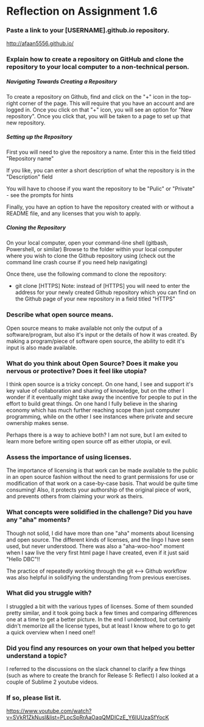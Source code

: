 # Reflection on Assignment 1.6

### Paste a link to your [USERNAME].github.io repository.

http://afaan5556.github.io/


### Explain how to create a repository on GitHub and clone the repository to your local computer to a non-technical person.


##### Navigating Towards Creating a Repository
To create a repository on Github, find and click on the "+" icon in the top-right corner of the page. This will require that you have an account and are logged in. Once you click on that "+" icon, you will see an option for "New repository". Once you click that, you will be taken to a page to set up that new repository.

##### Setting up the Repository
First you will need to give the repository a name. Enter this in the field titled "Repository name"

If you like, you can enter a short description of what the repository is in the "Description" field

You will have to choose if you want the repository to be "Pulic" or "Private" - see the prompts for hints

Finally, you have an option to have the repository created with or without a README file, and any licenses that you wish to apply.

##### Cloning the Repository
On your local computer, open your command-line shell (gitbash, Powershell, or similar)
Browse to the folder within your local computer where you wish to clone the Github repository using (check out the command line crash course if you need help navigating)

Once there, use the following command to clone the repository:
- git clone [HTTPS]
Note: instead of [HTTPS] you will need to enter the address for your newly created Github repository which you can find on the Github page of your new repository in a field titled "HTTPS"


### Describe what open source means.

Open source means to make available not only the output of a software/program, but also it's input or the details of how it was created. By making a program/piece of software open source, the ability to edit it's input is also made available.

### What do you think about Open Source? Does it make you nervous or protective? Does it feel like utopia?

I think open source is a tricky concept. On one hand, I see and support it's key value of collaboration and sharing of knowledge, but on the other I wonder if it eventually might take away the incentive for people to put in the effort to build great things. On one hand I fully believe in the sharing economy which has much further reaching scope than just computer programming, while on the other I see instances where private and secure ownership makes sense.

Perhaps there is a way to achieve both? I am not sure, but I am exited to learn more before writing open source off as either utopia, or evil.


### Assess the importance of using licenses.

The importance of licensing is that work can be made available to the public in an open source fashion without the need to grant permissions for use or modification of that work on a case-by-case basis. That would be quite time consuming! Also, it protects your authorship of the original piece of work, and prevents others from claiming your work as theirs. 

### What concepts were solidified in the challenge? Did you have any "aha" moments?

Though not solid, I did have more than one "aha" moments about licensing and open source. The different kinds of licenses, and the lingo I have seen used, but never understood. There was also a "aha-woo-hoo" moment when I saw live the very first html page I have created, even if it just said "Hello DBC"!!

The practice of repeatedly working through the git <--> Github workflow was also helpful in solidifying the understanding from previous exercises. 

### What did you struggle with?

I struggled a bit with the various types of licenses. Some of them sounded pretty similar, and it took going back a few times and comparing differences one at a time to get a better picture. In the end I understood, but certainly didn't memorize all the license types, but at least I know where to go to get a quick overview when I need one!!

### Did you find any resources on your own that helped you better understand a topic? 

I referred to the discussions on the slack channel to clarify a few things (such as where to create the branch for Release 5: Reflect) I also looked at a couple of Sublime 2 youtube videos.

### If so, please list it.

https://www.youtube.com/watch?v=SVkR1ZkNusI&list=PLpcSpRrAaOaqQMDlCzE_Y6IUUzaSfYocK
